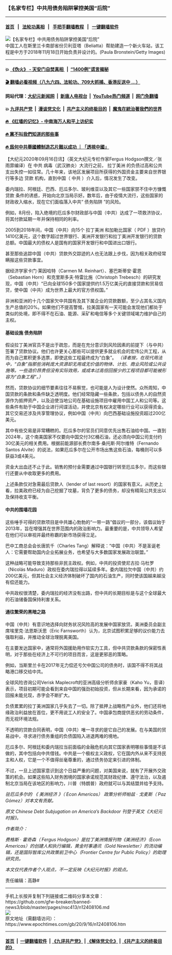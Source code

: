 ### 【名家专栏】中共用债务陷阱掌控美国“后院”
------------------------

#### [首页](https://github.com/gfw-breaker/banned-news3/blob/master/README.md) &nbsp;&nbsp;|&nbsp;&nbsp; [法轮功真相](https://github.com/begood0513/basic/blob/master/README.md)  &nbsp;&nbsp;|&nbsp;&nbsp; [手把手翻墙教程](https://github.com/gfw-breaker/guides/wiki)  &nbsp;&nbsp;|&nbsp;&nbsp; [一键翻墙软件](https://github.com/gfw-breaker/nogfw/blob/master/README.md)  



<div><img alt="【名家专栏】中共用债务陷阱掌控美国“后院”" class="attachment-djy_600_400 size-djy_600_400 wp-post-image" src="https://i.epochtimes.com/assets/uploads/2020/09/GettyImages-1071331362-600x400.jpg"/>
<div class="caption">
 中国工人在斯里兰卡南部省份贝利亚塔（Beliatta）帮助建造一个新火车站，该工程是中方于2018年11月18日开始负责并设计的。(Paula Bronstein/Getty Images)
</div></div><hr/>

#### 💥 [《伪火》 - 天安门自焚真相 ](http://158.247.195.190:10000/videos/blog/weihuo.html)&nbsp; |&nbsp; [“1400例”谎言揭秘  ](http://158.247.195.190:10000/videos/blog/jiexi1400.html)

#### [ 🎬  翻墙必看视频（八九六四、法轮功、709大抓捕、香港反送中 ...）](https://github.com/gfw-breaker/links/blob/master/banned.md)

#### 网站代理：[大纪元新闻网](http://158.247.195.190:10080/gb/) &nbsp;|&nbsp; [新唐人电视台](http://158.247.195.190:8808/gb/)  &nbsp;|&nbsp; [YouTube热门频道](http://158.247.195.190/youtube.html) &nbsp;|&nbsp; [网门免翻墙](http://158.247.195.190:11000/show.aspx?name=ogHome)

#### 💥 [九评共产党](http://158.247.195.190:10000/videos/res/jiuping/)&nbsp; |&nbsp; [漫谈党文化](http://158.247.195.190:10000/videos/res/mtdwh/)&nbsp; |&nbsp; [共产主义的终极目的](http://158.247.195.190:10000/videos/res/zjmd/)&nbsp; |&nbsp; [魔鬼在統治著我們的世界](http://158.247.195.190:10000/videos/res/TheSpecter/)  

#### [ 🔥  《红墙的记忆》- 中南海万人和平上访纪实](http://158.247.195.190:10000/videos/news/../legend/index.html)

#### [ 🔥  黨不叫我們知道的那些事](http://158.247.195.190:10000/videos/news/truth02.html)

#### [ 🔥  爲何中共舉國體制造芯片難以成功 ｜「透視中國」](http://158.247.195.190:10000/videos/news/don03.html)

<div><p>
 【大纪元2020年09月16日讯】（英文大纪元专栏作家Fergus Hodgson撰文／张雨霏编译）在
 <ok href="https://www.epochtimes.com/gb/tag/%E4%B8%AD%E5%85%B1.html">
  中共
 </ok>
 病毒（武汉肺炎）大流行之前，
 <ok href="https://www.epochtimes.com/gb/tag/%E6%8B%89%E4%B8%81%E7%BE%8E%E6%B4%B2.html">
  拉丁美洲
 </ok>
 的负债过高和公共支出失控一如往常。几十年来，该地区发展项目所获得的外国资金主要来自世界银行等多边
 <ok href="https://www.epochtimes.com/gb/tag/%E8%B4%B7%E6%AC%BE.html">
  贷款
 </ok>
 机构，直到中国（
 <ok href="https://www.epochtimes.com/gb/tag/%E4%B8%AD%E5%85%B1.html">
  中共
 </ok>
 ）介入后，情况发生了改变。
</p>
<p>
 委内瑞拉、阿根廷、巴西、厄瓜多尔、玻利维亚以及其它一些国家禁不住中方慷慨
 <ok href="https://www.epochtimes.com/gb/tag/%E8%B4%B7%E6%AC%BE.html">
  贷款
 </ok>
 条件的诱惑，开始向北京当局示好。数年后，由于疫情大流行，这些国家的财政收入缩水，现在它们面临落入中共“
 <ok href="https://www.epochtimes.com/gb/tag/%E5%80%BA%E5%8A%A1%E9%99%B7%E9%98%B1.html">
  债务陷阱
 </ok>
 ”的风险。
</p>
<p>
 例如，8月份，陷入绝境的厄瓜多尔财政部与中国（中共）达成了一项救济协议，将其付款延期一年并保持相同的利率。
</p>
<p>
 2005到2018年间，中国（中共）向15个
 <ok href="https://www.epochtimes.com/gb/tag/%E6%8B%89%E4%B8%81%E7%BE%8E%E6%B4%B2.html">
  拉丁美洲
 </ok>
 和加勒比国家（
 <ok href="https://www.ifw-kiel.de/fileadmin/Dateiverwaltung/IfW-Publications/Christoph_Trebesch/KWP_2132.pdf">
  PDF
 </ok>
 ）放贷约1410亿美元，这个数字超过世界银行、美洲开发银行和拉丁美洲开发银行的贷款总额。中国最大的债权人是国有的国家开发银行和中国进出口银行。
</p>
<p>
 甚至那些追踪中国（中共）贷款外交踪迹的人也无法跟上步伐，因为相关政府经常瞒报这些贷款事宜。
</p>
<p>
 据经济学家卡门‧莱因哈特（Carmen M. Reinhart）、塞巴斯蒂安‧霍恩（Sebastian Horn）和克里斯多夫‧特雷比施（Christoph Trebesch）的研究发现，中国（中共）“已向全球150多个国家提供约1.5万亿美元的直接贷款和贸易信贷，使中国（中共）成为世界上最大的官方债权国。”
</p>
<p>
 非洲和亚洲的十几个国家欠中共国有及其下属企业的贷款数额，至少占其名义国内生产总值的20%。如果他们不提高警惕，拉美国家有一天可能会发现他们都处于类似的处境，即不得不在石油、能源、采矿和电信等多个关键领域竭力维护自己的主权。
</p>
<h4>
 基础设施
 <ok href="https://www.epochtimes.com/gb/tag/%E5%80%BA%E5%8A%A1%E9%99%B7%E9%98%B1.html">
  债务陷阱
 </ok>
</h4>
<p>
 假设拉丁美洲官员不是出于疏忽，而是在充分意识到风险因素的前提下（与中共）签署了贷款协议。他们也许更关心那些可以提供更多就业机会的宏伟公共工程，从而为自己累积更多选票，即使这些工程最终成为“白象”。
 <em>
  （译者按，在现代用法中，“白象”指那些消耗庞大资源却无用或无价值的物体、计划、商业风险或公共设施等。一些造价昂贵但没有实际效用，或成本过高但回报少的工程项目都可能被形容为“白象工程”。）
 </em>
</p>
<p>
 然而，贷款协议的细节要素往往不易察觉，也可能是人为设计使然。众所周知，中国贷款的条款和条件缺乏透明度。他们经常隐藏一些条款，包括以债务人的自然资源作为抵押资产，以及迫使当地公司在基础设施项目中雇用中国工人和公司等。这些条件有助于中国企业进行间谍活动，并使北京有权决定哪些行业可以获得资金。其它交易还涉及共享管理协议，例如中国（中共）向巴西基础设施投资超过200亿美元。
</p>
<p>
 其中有些交易是非常糟糕的。厄瓜多尔的官员们同意优先出售石油给中国。一直到2024年，这个南美国家不仅要向中国交付3亿桶石油，还必须向中国公司支付约30亿美元的相关费用。根据前能源部长费尔南多‧桑托斯‧阿尔维特（Fernando Santos Alvite）的说法，如果厄瓜多尔在公开市场出售这些石油，每桶则可以多获益3或4美元。
</p>
<p>
 资金大出血还不止于此。销售的预付金需要通过中国银行转至厄瓜多尔，而这些银行还要从中收取更多的费用。
</p>
<p>
 上述条款仅对急需最后贷款人（lender of last resort）的国家有意义。从历史上看，拉美政府已经为自己挖掘了坟墓，背负了更多的债务，却没有精简公共支出以及保持收支平衡。
</p>
<h4>
 中共的围墙花园
</h4>
<p>
 这些唾手可得的贷款项目是中共雄心勃勃的“一带一路”倡议的一部分，该倡议始于2013年，旨在增强其在世界范围内的政治影响力。最重要的是，中共领导人希望在他们可以审视并最终称霸的新市场获得立足。
</p>
<p>
 巴中工商总会会长唐凯千（Charles Tang）解释说：“中国（中共）不是圣诞老人：它需要帮助国内企业拓展业务，也希望与大多数国家发展政治联盟。”
</p>
<p>
 这种战略可能导致支持那些非民主政权。例如，中共的投资使尼古拉‧马杜罗（Nicolás Maduro）政权在委内瑞拉得以延续多年。委内瑞拉欠中国（中共）约200亿美元，但其社会主义经济体制破坏了国内的石油生产，同时使该国越来越没有偿还能力。
</p>
<p>
 中共政权很清楚，委内瑞拉的经济没有出路，但中共的长期目标是与这个全球最大的石油储备国保持利害关系。
</p>
<h4>
 通往繁荣的黑暗之路
</h4>
<p>
 中国（中共）有意识地选择向财务状况风险高的发展中国家放贷。美洲委员会副主席埃里克‧法恩斯沃思（Eric Farnsworth）认为，北京试图积累足够的议价能力去强取利益，并推动全球治理脱离美国。
</p>
<p>
 在主要发达国家中，通常将外国援助用作软实力工具，但中共贷款条款的保密性表明，对于那些在经济上不可行的项目而言，这是更邪恶的策略。
</p>
<p>
 例如，当斯里兰卡在2017年无力偿还亏欠中国公司的债务时，该国不得不将其战略港口移交给中共。
</p>
<p>
 全球风险咨询公司Verisk Maplecroft的亚洲高级分析师余家豪（Kaho Yu，音译）表示，项目初期可能会看到来自中国的强劲初始投资，但从长期来看，因为承诺的回报未能兑现，赤字会不断扩大。
</p>
<p>
 负债累累的拉丁美洲国家几乎失去了一切。除了抵押上战略性产业外，他们还将地缘政治利益放在首位，更不用说工人的安全了。中国承包商提供恶劣的劳动条件，而无视环境法规。
</p>
<p>
 不透明的贷款合同表明，中国（中共）唯一寻求的是它自己的发展。在与美国的贸易战中，寻求进行债务重组的负债国陷入进退两难的境地。
</p>
<p>
 厄瓜多尔、阿根廷和委内瑞拉当前面临的金融危机向其它国家表明哪些事情是不该做的，其中包括向中共借钱。中共是一个极权主义政权，它在国内外从来不支持民主和人权，它是一个不值得丝毫尊重的，通过债务协定来引进的体制。
</p>
<p>
 不过，一旦上述国家意识到这个日益严重的问题，对美国来说，就有了开展外交政策的机会。如果这些陷入财务困境的国家承诺规范其财政纪律、遵守法治，以及遏制北京当局在该地区的影响力，川普（特朗普）政府就可以与其结盟并给予支持。
</p>
<p>
 <em>
  驻厄瓜多尔的
 </em>
 <em>
  《
 </em>
 <em>
  美洲经济
 </em>
 <em>
  》（
 </em>
 <em>
  Econ Americas）
 </em>
 <em>
  政策分析师帕兹
 </em>
 <em>
  ‧
 </em>
 <em>
  戈麦斯（
 </em>
 <em>
  Paz Gómez）对本文有贡献。
 </em>
</p>
<p>
 <em>
  原文
 </em>
 <em>
  <ok href="https://www.theepochtimes.com/chinese-debt-subjugation-on-americas-backdoor_3491274.html">
   Chinese Debt Subjugation on America’s Backdoor
  </ok>
  刊登于英文《大纪元时报》。
 </em>
</p>
<p>
 <em>
  作者简介：
 </em>
</p>
<p>
 <em>
  费格斯
 </em>
 <em>
  ‧
 </em>
 <em>
  霍奇森（
 </em>
 <em>
  Fergus Hodgson）是拉丁美洲情报刊物《美洲经济》（Econ Americas）的创建人和执行编辑，黄金时事通讯（Gold Newsletter）的流动编辑，还是国际智库公共政策前卫中心（Frontier Centre for Public Policy）的助理研究员。
 </em>
</p>
<p>
 <em>
  本文仅代表作者个人观点，不一定反映《大纪元时报》的观点。
 </em>
</p>
<p>
 责任编辑：高静#
</p>
</div>
<hr/>
手机上长按并复制下列链接或二维码分享本文章：<br/>
https://github.com/gfw-breaker/banned-news3/blob/master/pages/nsc413/n12408106.md <br/>
<a href='https://github.com/gfw-breaker/banned-news3/blob/master/pages/nsc413/n12408106.md'><img src='https://github.com/gfw-breaker/banned-news3/blob/master/pages/nsc413/n12408106.md.png'/></a> <br/>
原文地址（需翻墙访问）：https://www.epochtimes.com/gb/20/9/16/n12408106.htm


------------------------
#### [首页](https://github.com/gfw-breaker/banned-news3/blob/master/README.md) &nbsp;|&nbsp; [一键翻墙软件](https://github.com/gfw-breaker/nogfw/blob/master/README.md) &nbsp;| [《九评共产党》](https://github.com/gfw-breaker/9ping.md/blob/master/README.md#九评之一评共产党是什么) | [《解体党文化》](https://github.com/gfw-breaker/jtdwh.md/blob/master/README.md) | [《共产主义的终极目的》](https://github.com/gfw-breaker/gczydzjmd.md/blob/master/README.md)


<img src='http://gfw-breaker.win/banned-news3/pages/nsc413/n12408106.md' width='0px' height='0px'/>